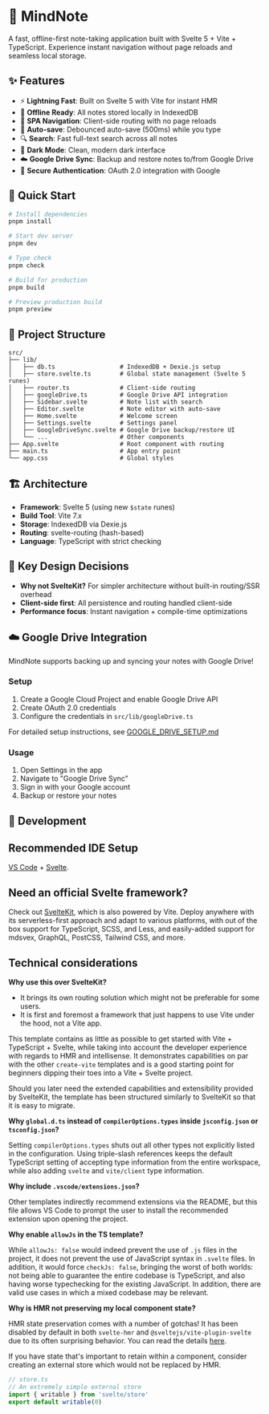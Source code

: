 # 📝 MindNote

A fast, offline-first note-taking application built with Svelte 5 + Vite + TypeScript. Experience instant navigation without page reloads and seamless local storage.

## ✨ Features

- ⚡ **Lightning Fast**: Built on Svelte 5 with Vite for instant HMR
- 📱 **Offline Ready**: All notes stored locally in IndexedDB
- 🚀 **SPA Navigation**: Client-side routing with no page reloads
- 💾 **Auto-save**: Debounced auto-save (500ms) while you type
- 🔍 **Search**: Fast full-text search across all notes
- 🎨 **Dark Mode**: Clean, modern dark interface
- ☁️ **Google Drive Sync**: Backup and restore notes to/from Google Drive
- 🔐 **Secure Authentication**: OAuth 2.0 integration with Google

## 🚀 Quick Start

```bash
# Install dependencies
pnpm install

# Start dev server
pnpm dev

# Type check
pnpm check

# Build for production
pnpm build

# Preview production build
pnpm preview
```

## 📁 Project Structure

```
src/
├── lib/
│   ├── db.ts                  # IndexedDB + Dexie.js setup
│   ├── store.svelte.ts        # Global state management (Svelte 5 runes)
│   ├── router.ts              # Client-side routing
│   ├── googleDrive.ts         # Google Drive API integration
│   ├── Sidebar.svelte         # Note list with search
│   ├── Editor.svelte          # Note editor with auto-save
│   ├── Home.svelte            # Welcome screen
│   ├── Settings.svelte        # Settings panel
│   ├── GoogleDriveSync.svelte # Google Drive backup/restore UI
│   └── ...                    # Other components
├── App.svelte                 # Root component with routing
├── main.ts                    # App entry point
└── app.css                    # Global styles
```

## 🏗️ Architecture

- **Framework**: Svelte 5 (using new `$state` runes)
- **Build Tool**: Vite 7.x
- **Storage**: IndexedDB via Dexie.js
- **Routing**: svelte-routing (hash-based)
- **Language**: TypeScript with strict checking

## 🎯 Key Design Decisions

- **Why not SvelteKit?** For simpler architecture without built-in routing/SSR overhead
- **Client-side first**: All persistence and routing handled client-side
- **Performance focus**: Instant navigation + compile-time optimizations

## ☁️ Google Drive Integration

MindNote supports backing up and syncing your notes with Google Drive!

### Setup

1. Create a Google Cloud Project and enable Google Drive API
2. Create OAuth 2.0 credentials
3. Configure the credentials in `src/lib/googleDrive.ts`

For detailed setup instructions, see [GOOGLE_DRIVE_SETUP.md](./GOOGLE_DRIVE_SETUP.md)

### Usage

1. Open Settings in the app
2. Navigate to "Google Drive Sync"
3. Sign in with your Google account
4. Backup or restore your notes

## 📖 Development

## Recommended IDE Setup

[VS Code](https://code.visualstudio.com/) + [Svelte](https://marketplace.visualstudio.com/items?itemName=svelte.svelte-vscode).

## Need an official Svelte framework?

Check out [SvelteKit](https://github.com/sveltejs/kit#readme), which is also powered by Vite. Deploy anywhere with its serverless-first approach and adapt to various platforms, with out of the box support for TypeScript, SCSS, and Less, and easily-added support for mdsvex, GraphQL, PostCSS, Tailwind CSS, and more.

## Technical considerations

**Why use this over SvelteKit?**

- It brings its own routing solution which might not be preferable for some users.
- It is first and foremost a framework that just happens to use Vite under the hood, not a Vite app.

This template contains as little as possible to get started with Vite + TypeScript + Svelte, while taking into account the developer experience with regards to HMR and intellisense. It demonstrates capabilities on par with the other `create-vite` templates and is a good starting point for beginners dipping their toes into a Vite + Svelte project.

Should you later need the extended capabilities and extensibility provided by SvelteKit, the template has been structured similarly to SvelteKit so that it is easy to migrate.

**Why `global.d.ts` instead of `compilerOptions.types` inside `jsconfig.json` or `tsconfig.json`?**

Setting `compilerOptions.types` shuts out all other types not explicitly listed in the configuration. Using triple-slash references keeps the default TypeScript setting of accepting type information from the entire workspace, while also adding `svelte` and `vite/client` type information.

**Why include `.vscode/extensions.json`?**

Other templates indirectly recommend extensions via the README, but this file allows VS Code to prompt the user to install the recommended extension upon opening the project.

**Why enable `allowJs` in the TS template?**

While `allowJs: false` would indeed prevent the use of `.js` files in the project, it does not prevent the use of JavaScript syntax in `.svelte` files. In addition, it would force `checkJs: false`, bringing the worst of both worlds: not being able to guarantee the entire codebase is TypeScript, and also having worse typechecking for the existing JavaScript. In addition, there are valid use cases in which a mixed codebase may be relevant.

**Why is HMR not preserving my local component state?**

HMR state preservation comes with a number of gotchas! It has been disabled by default in both `svelte-hmr` and `@sveltejs/vite-plugin-svelte` due to its often surprising behavior. You can read the details [here](https://github.com/rixo/svelte-hmr#svelte-hmr).

If you have state that's important to retain within a component, consider creating an external store which would not be replaced by HMR.

```ts
// store.ts
// An extremely simple external store
import { writable } from 'svelte/store'
export default writable(0)
```

